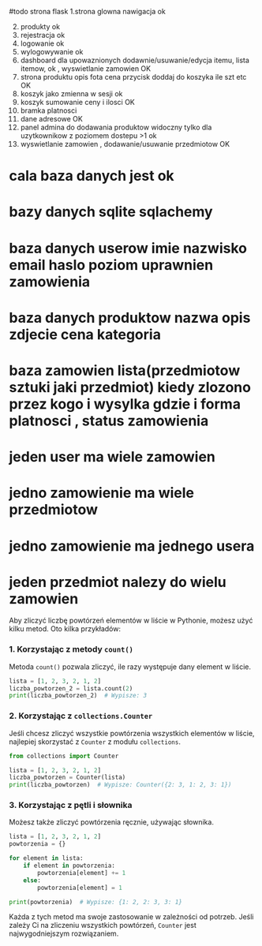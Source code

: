 #todo strona flask
1.strona glowna nawigacja ok

2. produkty ok 
3. rejestracja ok
3. logowanie ok
4. wylogowywanie ok
5. dashboard dla upowaznionych dodawnie/usuwanie/edycja itemu, lista itemow, ok , wyswietlanie zamowien OK
5. strona produktu opis fota cena przycisk doddaj do koszyka ile szt etc OK
6. koszyk jako zmienna w sesji ok
6. koszyk sumowanie ceny i ilosci OK
7. bramka platnosci
8. dane adresowe OK
9. panel admina do dodawania produktow widoczny tylko dla uzytkownikow z poziomem dostepu >1 ok
10. wyswietlanie zamowien , dodawanie/usuwanie przedmiotow OK

# cala baza danych jest ok

# bazy danych sqlite sqlachemy

# baza danych userow imie nazwisko email haslo poziom uprawnien zamowienia

# baza danych produktow nazwa opis zdjecie cena kategoria

# baza zamowien lista(przedmiotow sztuki jaki przedmiot) kiedy zlozono przez kogo i wysylka gdzie i forma platnosci , status zamowienia

# jeden user ma wiele zamowien

# jedno zamowienie ma wiele przedmiotow

# jedno zamowienie ma jednego usera

# jeden przedmiot nalezy do wielu  zamowien

Aby zliczyć liczbę powtórzeń elementów w liście w Pythonie, możesz użyć kilku metod. Oto kilka przykładów:

### 1. Korzystając z metody `count()`

Metoda `count()` pozwala zliczyć, ile razy występuje dany element w liście.

```python
lista = [1, 2, 3, 2, 1, 2]
liczba_powtorzen_2 = lista.count(2)
print(liczba_powtorzen_2)  # Wypisze: 3
```

### 2. Korzystając z `collections.Counter`

Jeśli chcesz zliczyć wszystkie powtórzenia wszystkich elementów w liście, najlepiej skorzystać z `Counter` z modułu
`collections`.

```python
from collections import Counter

lista = [1, 2, 3, 2, 1, 2]
liczba_powtorzen = Counter(lista)
print(liczba_powtorzen)  # Wypisze: Counter({2: 3, 1: 2, 3: 1})
```

### 3. Korzystając z pętli i słownika

Możesz także zliczyć powtórzenia ręcznie, używając słownika.

```python
lista = [1, 2, 3, 2, 1, 2]
powtorzenia = {}

for element in lista:
    if element in powtorzenia:
        powtorzenia[element] += 1
    else:
        powtorzenia[element] = 1

print(powtorzenia)  # Wypisze: {1: 2, 2: 3, 3: 1}
```

Każda z tych metod ma swoje zastosowanie w zależności od potrzeb. Jeśli zależy Ci na zliczeniu wszystkich powtórzeń,
`Counter` jest najwygodniejszym rozwiązaniem.


